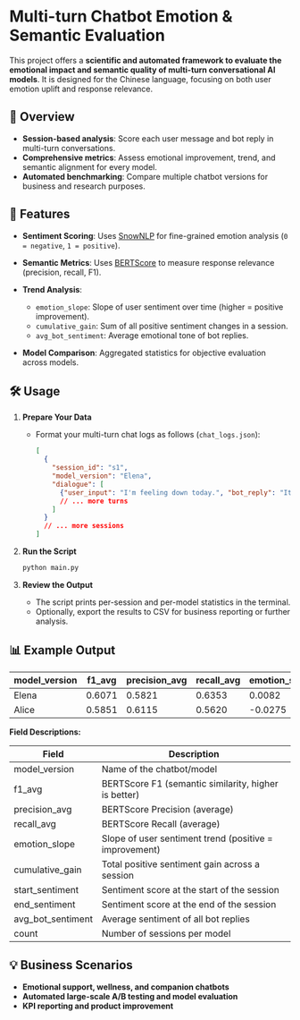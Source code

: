 

# Multi-turn Chatbot Emotion & Semantic Evaluation

This project offers a **scientific and automated framework to evaluate the emotional impact and semantic quality of multi-turn conversational AI models**. It is designed for the Chinese language, focusing on both user emotion uplift and response relevance.


## 🚀 Overview

* **Session-based analysis**: Score each user message and bot reply in multi-turn conversations.
* **Comprehensive metrics**: Assess emotional improvement, trend, and semantic alignment for every model.
* **Automated benchmarking**: Compare multiple chatbot versions for business and research purposes.


## 🔑 Features

* **Sentiment Scoring**: Uses [SnowNLP](https://github.com/isnowfy/snownlp) for fine-grained emotion analysis (`0 = negative`, `1 = positive`).
* **Semantic Metrics**: Uses [BERTScore](https://github.com/Tiiiger/bert_score) to measure response relevance (precision, recall, F1).
* **Trend Analysis**:

  * `emotion_slope`: Slope of user sentiment over time (higher = positive improvement).
  * `cumulative_gain`: Sum of all positive sentiment changes in a session.
  * `avg_bot_sentiment`: Average emotional tone of bot replies.
* **Model Comparison**: Aggregated statistics for objective evaluation across models.


## 🛠 Usage

1. **Prepare Your Data**

   * Format your multi-turn chat logs as follows (`chat_logs.json`):

     ```json
     [
       {
         "session_id": "s1",
         "model_version": "Elena",
         "dialogue": [
           {"user_input": "I'm feeling down today.", "bot_reply": "It's okay, you're not alone. Everyone has tough days. Tomorrow will be better."}
           // ... more turns
         ]
       }
       // ... more sessions
     ]
     ```

2. **Run the Script**

   ```bash
   python main.py
   ```

3. **Review the Output**

   * The script prints per-session and per-model statistics in the terminal.
   * Optionally, export the results to CSV for business reporting or further analysis.



## 📊 Example Output

| model\_version | f1\_avg | precision\_avg | recall\_avg | emotion\_slope | cumulative\_gain | start\_sentiment | end\_sentiment | avg\_bot\_sentiment | count |
| -------------- | ------- | -------------- | ----------- | -------------- | ---------------- | ---------------- | -------------- | ------------------- | ----- |
| Elena          | 0.6071  | 0.5821         | 0.6353      | 0.0082         | 0.4589           | 0.6698           | 0.6861         | 0.8604              | 4     |
| Alice          | 0.5851  | 0.6115         | 0.5620      | -0.0275        | 0.1555           | 0.6968           | 0.6419         | 0.5873              | 4     |

**Field Descriptions:**

| Field               | Description                                            |
| ------------------- | ------------------------------------------------------ |
| model\_version      | Name of the chatbot/model                              |
| f1\_avg             | BERTScore F1 (semantic similarity, higher is better)   |
| precision\_avg      | BERTScore Precision (average)                          |
| recall\_avg         | BERTScore Recall (average)                             |
| emotion\_slope      | Slope of user sentiment trend (positive = improvement) |
| cumulative\_gain    | Total positive sentiment gain across a session         |
| start\_sentiment    | Sentiment score at the start of the session            |
| end\_sentiment      | Sentiment score at the end of the session              |
| avg\_bot\_sentiment | Average sentiment of all bot replies                   |
| count               | Number of sessions per model                           |


## 💡 Business Scenarios

* **Emotional support, wellness, and companion chatbots**
* **Automated large-scale A/B testing and model evaluation**
* **KPI reporting and product improvement**
